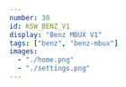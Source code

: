 ```yaml
---
number: 30
id: KSW_BENZ_V1
display: "Benz MBUX V1"
tags: ["benz", "benz-mbux"]
images:
  - "./home.png"
  - "./settings.png"
---
```


